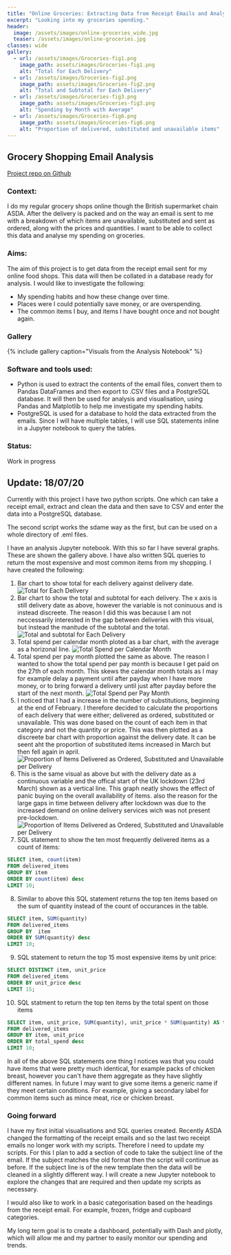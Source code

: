 ```yaml
---
title: "Online Groceries: Extracting Data from Receipt Emails and Analysing Spending"
excerpt: "Looking into my groceries spending."
header:
  image: /assets/images/online-groceries_wide.jpg
  teaser: /assets/images/online-groceries.jpg
classes: wide
gallery:
  - url: /assets/images/Groceries-fig1.png
    image_path: assets/images/Groceries-fig1.png
    alt: "Total for Each Delivery"
  - url: /assets/images/Groceries-fig2.png
    image_path: assets/images/Groceries-fig2.png
    alt: "Total and Subtotal for Each Delivery"
  - url: /assets/images/Groceries-fig3.png
    image_path: assets/images/Groceries-fig3.png
    alt: "Spending by Month with Average"
  - url: /assets/images/Groceries-fig6.png
    image_path: assets/images/Groceries-fig6.png
    alt: "Proportion of delivered, substituted and unavailable items"
---
```


## Grocery Shopping Email Analysis
[Project repo on Github][1]

### Context:
I do my regular grocery shops online though the British supermarket chain ASDA. After the delivery is packed and on the way an email is sent to me with a breakdown of which items are unavailable, substituted and sent as ordered, along with the prices and quantities. I want to be able to collect this data and analyse my spending on groceries.

### Aims:
The aim of this project is to get data from the receipt email sent for my online food shops. This data will then be collated in a database ready for analysis. I would like to investigate the following:
* My spending habits and how these change over time.
* Places were I could potentially save money, or are overspending.
* The common items I buy, and items I have bought once and not bought again.

### Gallery
{% include gallery caption="Visuals from the Analysis Notebook" %}

### Software and tools used:
* Python is used to extract the contents of the email files, convert them to Pandas DataFrames and then export to .CSV files and a PostgreSQL database. It will then be used for analysis and visualisation, using Pandas and Matplotlib to help me investigate my spending habits.
* PostgreSQL is used for a database to hold the data extracted from the emails. Since I will have multiple tables, I will use SQL statements inline in a Jupyter notebook to query the tables.

### Status:
Work in progress

## Update: 18/07/20
Currently with this project I have two python scripts. One which can take a receipt email, extract and clean the data and then save to CSV and enter the data into a PostgreSQL database.

The second script works the sdame way as the first, but can be used on a whole directory of .eml files.

I have an analysis Jupyter notebook. With this so far I have several graphs. These are shown the gallery above. I have also written SQL queries to return the most expensive and most common items from my shopping. I have created the following:
1. Bar chart to show total for each delivery against delivery date.
  ![Total for Each Delivery](https://rdtodd.co.uk/assets/images/Groceries-fig1.png)
2. Bar chart to show the total and subtotal for each delivery. The x axis is still delivery date as above, however the variable is not coninuous and is instead discreete. The reason I did this was because I am not neccessarily interested in the gap between deliveries with this visual, but instead the manitude of the subtotal and the total.
  ![Total and subtotal for Each Delivery](https://rdtodd.co.uk/assets/images/Groceries-fig2.png)
3. Total spend per calendar month ploted as a bar chart, with the average as a horizonal line.
![Total Spend per Calendar Month](https://rdtodd.co.uk/assets/images/Groceries-fig3.png) 
4. Total spend per pay month plotted the same as above. The reason I wanted to show the total spend per pay month is because I get paid on the 27th of each month. This skews the calendar month totals as I may for example delay a payment until after payday when I have more money, or to bring forward a delivery until just after  payday before the start of the next month.
![Total Spend per Pay Month](https://rdtodd.co.uk/assets/images/Groceries-fig4.png)
5. I noticed that I had a increase in the number of substitutions, beginning at the end of February. I therefore decided to calculate the proportions of each delivery that were either; delivered as ordered, substituted or unavailable. This was done based on the count of each item in that category and not the quantity or price. This was then plotted as a discreete bar chart with proportion against the delivery date. It can be seent aht the proportion of substituted items increased in March but then fell again in april. 
![Proportion of Items Delivered as Ordered, Substituted and Unavailable per Delivery](https://rdtodd.co.uk/assets/images/Groceries-fig5.png)
6. This is the same visual as above but with the delivery date as a continuous variable and the offical start of the UK lockdown (23rd March) shown as a vertical line. This graph neatly shows the effect of panic buying on the overall availability of items. also the reason for the large gaps in time between delivery after lockdown was due to the increased demand on online delivery services wich was not present pre-lockdown.
![Proportion of Items Delivered as Ordered, Substituted and Unavailable per Delivery](https://rdtodd.co.uk/assets/images/Groceries-fig6.png)
7. SQL  statement to show the ten most frequently delivered items as a count of items:
```sql
SELECT item, count(item)
FROM delivered_items
GROUP BY item
ORDER BY count(item) desc
LIMIT 10;
```
8. Similar to above this SQL statement returns the top ten items based on the sum of quantity instead of the count of occurances in the table.
```sql
SELECT item, SUM(quantity) 
FROM delivered_items
GROUP BY  item
ORDER BY SUM(quantity) desc
LIMIT 10;
```
9. SQL statement to return the top 15 most expensive items by unit price:
```sql
SELECT DISTINCT item, unit_price
FROM delivered_items
ORDER BY unit_price desc
LIMIT 15;
```
10. SQL statment to return the top ten items by the total spent on those items
```sql
SELECT item, unit_price, SUM(quantity), unit_price * SUM(quantity) AS total_spend
FROM delivered_items
GROUP BY item, unit_price
ORDER BY total_spend desc
LIMIT 10;
```
In all of the above SQL statements one thing I notices was that you could have items that were pretty much identical, for example packs of chicken breast, however you can't have them aggregate as they have slightly different names. In future I may want to give some items a generic name if they meet certain conditions. For example, giving a secondary label for common items such as mince meat, rice or chicken breast.

### Going forward
I have my first initial visualisations and SQL queries created. Recently ASDA changed the formatting of the receipt emails and so the last two receipt emails no longer work with my scripts. Therefore I need to update my scripts. For this I plan to add a section of code to take the subject line of the email. If the subject matches the old format then the script will continue as before. If the subject line is of the new template then the data will be cleaned in a slightly different way. I will create a new Jupyter notebook to explore the changes that are required and then update my scripts as necessary. 

I would also like to work in a basic categorisation based on the headings from the receipt email. For example, frozen, fridge and cupboard categories.

My long term goal is to create a dashboard, potentially with Dash and plotly, which will allow me and my partner to easily monitor our spending and trends.


[1]: https://github.com/Richard-D-Todd/Extract-Email

